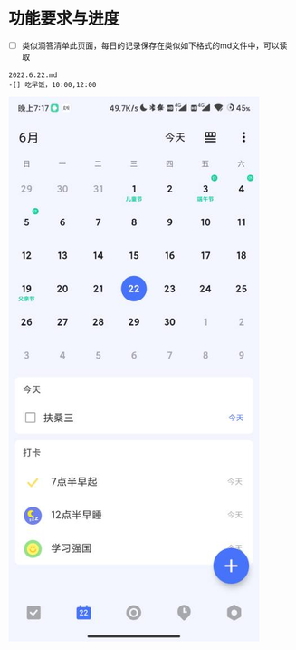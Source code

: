 # 功能要求与进度
- [ ]   类似滴答清单此页面，每日的记录保存在类似如下格式的md文件中，可以读取
```
2022.6.22.md
-[] 吃早饭，10:00,12:00

```
![](attachments/9988F4E2605D18377300CB91B4839498.jpg)